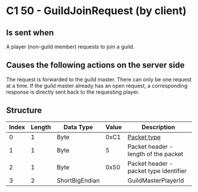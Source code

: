 # C1 50 - GuildJoinRequest (by client)

## Is sent when

A player (non-guild member) requests to join a guild.

## Causes the following actions on the server side

The request is forwarded to the guild master. There can only be one request at a time. If the guild master already has an open request, a corresponding response is directly sent back to the requesting player.

## Structure

| Index | Length | Data Type | Value | Description |
|-------|--------|-----------|-------|-------------|
| 0 | 1 |   Byte   | 0xC1  | [Packet type](PacketTypes.md) |
| 1 | 1 |    Byte   |   5   | Packet header - length of the packet |
| 2 | 1 |    Byte   | 0x50  | Packet header - packet type identifier |
| 3 | 2 | ShortBigEndian |  | GuildMasterPlayerId |
